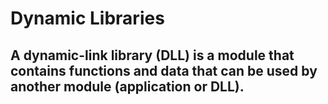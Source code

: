 # Dynamic Libraries
## A dynamic-link library (DLL) is a module that contains functions and data that can be used by another module (application or DLL).
